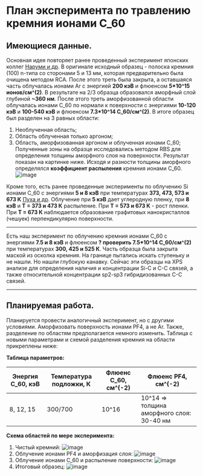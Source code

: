 # План эксперимента по травлению кремния ионами С_60

## Имеющиеся данные.

Основная идея повторяет ранее проведенный эксперимент японских коллег [Наруми и др](https://docs.yandex.ru/docs/view?url=ya-disk-public%3A%2F%2FPOGuvISqY%2FClVHHyEXPaQbK%2Bqx9gJUkk9Re1R0dWbpBO3jS%2Bmy4Cn6c4x1BCpUBKq%2FJ6bpmRyOJonT3VoXnDag%3D%3D%3A%2FQuantumBeamSci6(2022)12_Si%20sputtering%20by%20C60%20Experiment.pdf&name=QuantumBeamSci6(2022)12_Si%20sputtering%20by%20C60%20Experiment.pdf&nosw=1).
В оригинале исходный образец - полоска кремния (100) n-типа со сторонами 5 и 13 мм, которая предварительно была 
очищена методом RCA. После этого треть была закрыта, а оставшаяся часть облучалась ионами Ar с энергией **200 кэВ**
и флюенсом **5*10^15 ионов/см^(2)**. В результате на 2/3 образца образовался аморфный слой глубиной **~360 нм**. После
этого треть аморфизованной области облучалась ионами С_60 по нормали к поверхности с энергиями **10-120 кэВ** и **100-540 кэВ**
и флюенсом **7.3*10^14 С_60/см^(2)**. 
В итоге образец был разделен на 3 равных области:
  1. Необлученная область;
  2. Область облученная только аргоном;
  3. Область, аморфизованная аргоном и облученная ионами С_60;
Полученные зоны на образце исследовались методом RBS для определения толщины аморфного слоя на поверхности. Результат
показан на картинке ниже. Исходя и разности толщины аморфного определялся **коэффициент распыления** кремния ионами С_60.
![image](https://github.com/denisstrizhkin/C60-Si-fall-sim/assets/57823199/e1daa1fa-9dfc-4032-86ed-179c1dea4232)

Кроме того, есть ранее проведенные эксперименты по облучению Si ионами С_60 с энергиями **5 и 8 кэВ** при температурах
**373, 473, 573 и 673 К** [Пуха и др](https://docs.yandex.ru/docs/view?url=ya-disk-public%3A%2F%2FPOGuvISqY%2FClVHHyEXPaQbK%2Bqx9gJUkk9Re1R0dWbpBO3jS%2Bmy4Cn6c4x1BCpUBKq%2FJ6bpmRyOJonT3VoXnDag%3D%3D%3A%2FCarbonFilms%2F433323_1_En_15_Chapter_fin.pdf&name=433323_1_En_15_Chapter_fin.pdf&nosw=1). Облучение при **5 кэВ** дает углеродную пленку, при **8 кэВ** и **Т = 373 и 473 К** распыление.
При **Т = 573 и 673 К** - рост пленки. При **Т = 673 К** наблюдается образование графитовых нанокристаллов (чешуек) перпендикулярно поверхности.
_____________________________________________________________________________________________________________________________________
Есть наш эксперимент по облучению кремния ионами С_60 с энергиями **7.5 и 8 кэВ** и флюенсом **? проверить 7.5*10^14 С_60/см^(2)**
при температурах **300, 425 и 525 К**. Часть образца была закрыта маской из осколка кремния. На границе пытались искать ступеньку и 
не нашли. Но нашли глубокую канавку. Сейчас эти образцы на XPS анализе для определения наличия и концентрации Si-C и С-С связей, а также 
относительной концентрации sp2-sp3 гибридизованных С-С связей.
_____________________________________________________________________________________________________________________________________

## Планируемая работа.

Планируется провести аналогичный эксперимент, но с другими условиями. Аморфизовать поверхность ионами PF4, а не Ar. Также,
разделение по областям предполагается немного изменить. Таблица с новыми параметрами и схемой разделения кремния на области 
прикреплены ниже:

**Таблица параметров:**

|Энергия С_60, кэВ | Температура подложки, К | Флюенс С_60, см^(-2) |           Флюенс PF4, см^(-2)             |
| ---------------- | ----------------------- | -------------------- | ----------------------------------------- |
|     8, 12, 15    |          300/700        |         10^16        | 10^14 => толщина аморфного слоя: 30-40 нм |

**Схема областей по мере эксперимента:**
1. Чистый кремний:
  ![image](https://github.com/denisstrizhkin/C60-Si-fall-sim/assets/57823199/37e5e6c3-d170-4bf5-bdda-b734546e0a83)
2. Облучение ионами PF4 и аморфизация слоя:
   ![image](https://github.com/denisstrizhkin/C60-Si-fall-sim/assets/57823199/7c2693bb-e844-4964-8857-204a7f4c9ad7)
3. Облучение ионами С_60 и распыление поверхности:
   ![image](https://github.com/denisstrizhkin/C60-Si-fall-sim/assets/57823199/322a5de0-9c6b-4111-b33b-db561f7a1c27)
4. Итоговый образец:
   ![image](https://github.com/denisstrizhkin/C60-Si-fall-sim/assets/57823199/2eaf119c-18a8-44b6-9106-e75968bc8135)
